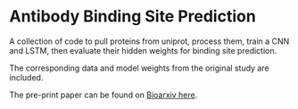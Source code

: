 # Antibody Binding Site Prediction

A collection of code to pull proteins from uniprot, process them, train a CNN and LSTM, then evaluate their hidden weights for binding site prediction.

The corresponding data and model weights from the original study are included.

The pre-print paper can be found on [Bioarxiv here](https://www.biorxiv.org/content/10.1101/2020.08.06.240101v1).

